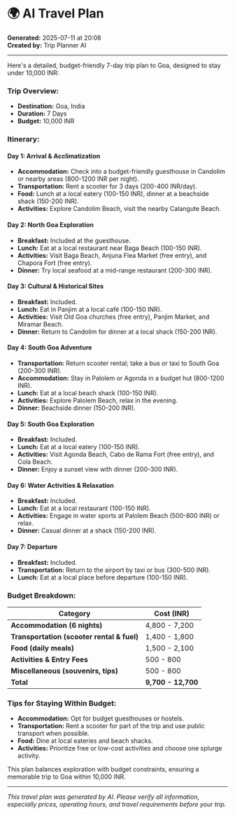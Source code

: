 # 🌍 AI Travel Plan

**Generated:** 2025-07-11 at 20:08  
**Created by:** Trip Planner AI

---

Here's a detailed, budget-friendly 7-day trip plan to Goa, designed to stay under 10,000 INR:

### **Trip Overview:**
- **Destination:** Goa, India
- **Duration:** 7 Days
- **Budget:** 10,000 INR

### **Itinerary:**

#### **Day 1: Arrival & Acclimatization**
- **Accommodation:** Check into a budget-friendly guesthouse in Candolim or nearby areas (800-1200 INR per night).
- **Transportation:** Rent a scooter for 3 days (200-400 INR/day).
- **Food:** Lunch at a local eatery (100-150 INR), dinner at a beachside shack (150-200 INR).
- **Activities:** Explore Candolim Beach, visit the nearby Calangute Beach.

#### **Day 2: North Goa Exploration**
- **Breakfast:** Included at the guesthouse.
- **Lunch:** Eat at a local restaurant near Baga Beach (100-150 INR).
- **Activities:** Visit Baga Beach, Anjuna Flea Market (free entry), and Chapora Fort (free entry).
- **Dinner:** Try local seafood at a mid-range restaurant (200-300 INR).

#### **Day 3: Cultural & Historical Sites**
- **Breakfast:** Included.
- **Lunch:** Eat in Panjim at a local café (100-150 INR).
- **Activities:** Visit Old Goa churches (free entry), Panjim Market, and Miramar Beach.
- **Dinner:** Return to Candolim for dinner at a local shack (150-200 INR).

#### **Day 4: South Goa Adventure**
- **Transportation:** Return scooter rental; take a bus or taxi to South Goa (200-300 INR).
- **Accommodation:** Stay in Palolem or Agonda in a budget hut (800-1200 INR).
- **Lunch:** Eat at a local beach shack (100-150 INR).
- **Activities:** Explore Palolem Beach, relax in the evening.
- **Dinner:** Beachside dinner (150-200 INR).

#### **Day 5: South Goa Exploration**
- **Breakfast:** Included.
- **Lunch:** Eat at a local eatery (100-150 INR).
- **Activities:** Visit Agonda Beach, Cabo de Rama Fort (free entry), and Cola Beach.
- **Dinner:** Enjoy a sunset view with dinner (200-300 INR).

#### **Day 6: Water Activities & Relaxation**
- **Breakfast:** Included.
- **Lunch:** Eat at a local restaurant (100-150 INR).
- **Activities:** Engage in water sports at Palolem Beach (500-800 INR) or relax.
- **Dinner:** Casual dinner at a shack (150-200 INR).

#### **Day 7: Departure**
- **Breakfast:** Included.
- **Transportation:** Return to the airport by taxi or bus (300-500 INR).
- **Lunch:** Eat at a local place before departure (100-150 INR).

### **Budget Breakdown:**

| **Category**            | **Cost (INR)** |
|-------------------------|----------------|
| **Accommodation (6 nights)** | 4,800 - 7,200 |
| **Transportation (scooter rental & fuel)** | 1,400 - 1,800 |
| **Food (daily meals)**  | 1,500 - 2,100 |
| **Activities & Entry Fees** | 500 - 800 |
| **Miscellaneous (souvenirs, tips)** | 500 - 800 |
| **Total**               | **9,700 - 12,700** |

### **Tips for Staying Within Budget:**
- **Accommodation:** Opt for budget guesthouses or hostels.
- **Transportation:** Rent a scooter for part of the trip and use public transport when possible.
- **Food:** Dine at local eateries and beach shacks.
- **Activities:** Prioritize free or low-cost activities and choose one splurge activity.

This plan balances exploration with budget constraints, ensuring a memorable trip to Goa within 10,000 INR.

---

*This travel plan was generated by AI. Please verify all information, especially prices, operating hours, and travel requirements before your trip.*
